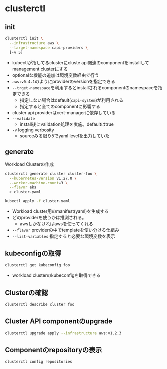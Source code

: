 # clusterctl

## init

```sh
clusterctl init \
  --infrastructure aws \
  --target-namespace capi-providers \
  [-v 5]
```

* kubectlが指してるclusterにcluste api関連のcomponentをinstallしてmanagement clusterにする
* optionalな機能の追加は環境変数経由で行う
* `aws:v0.4.1`のようにproviderのversionを指定できる
* `--trget-namespace`を利用するとinstallされるcomponentのnamespaceを指定できる
  * 指定しない場合はdefault(`capi-system`)が利用される
  * 指定すると全てのcomponentに影響する
* cluster api providerはcert-managerに依存している
* `--validate`
  * install後にvalidation処理を実施。defaultはtrue
* `-v` logging verbosity
  * sourceみる限り5でyaml levelを出力していた


## generate 

Workload Clusterの作成

```sh
clusterctl generate cluster cluster-foo \
  --kubernetes-version v1.27.0 \
  --worker-machine-count=3 \
  --flavor eks
  > cluster.yaml

kubectl apply -f cluster.yaml
```

* Workload cluster用のmanifest(yaml)を生成する
* どのproviderを使うかは推測される。
  * awsしかなければawsを使ってくれる
* `--flavor` providerの中でtemplateを使い分ける仕組み
* `--list-variables` 指定すると必要な環境変数を表示

## kubeconfigの取得

```sh
clusterctl get kubeconfig foo
```

* workload clusterのkubeconfigを取得できる

## Clusterの確認

```sh
clusterctl describe cluster foo
```

## Cluster API componentのupgrade

```sh
clusterctl upgrade apply --infrastructure aws:v1.2.3
```

## Componentのrepositoryの表示

```sh
clusterctl config repositories
```